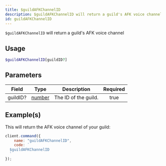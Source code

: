 ```yaml
---
title: $guildAFKChannelID
description: $guildAFKChannelID will return a guild's AFK voice channel.
id: guildAFKChannelID
---
```


`$guildAFKChannelID` will return a guild's AFK voice channel

## Usage

```php
$guildAFKChannelID[guildID?]
```

## Parameters

| Field    | Type                                                                                              | Description          | Required |
| -------- | ------------------------------------------------------------------------------------------------- | -------------------- | :------: |
| guildID? | [number](https://developer.mozilla.org/en-US/docs/Web/JavaScript/Reference/Global_Objects/Number) | The ID of the guild. |   true   |

## Example(s)

This will return the AFK voice channel of your guild:

```javascript
client.command({
    name: "guildAFKChannelID",
    code: `
  $guildAFKChannelID
  `
});
```
